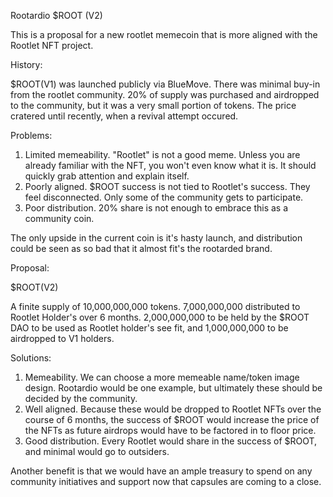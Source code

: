 Rootardio $ROOT (V2)

This is a proposal for a new rootlet memecoin that is more aligned with the Rootlet NFT project.

History:

$ROOT(V1) was launched publicly via BlueMove. There was minimal buy-in from the rootlet community. 20% of supply was purchased and airdropped to the community, but it was a very small portion of tokens. The price cratered until recently, when a revival attempt occured.

Problems:

1. Limited memeability. "Rootlet" is not a good meme. Unless you are already familiar with the NFT, you won't even know what it is. It should quickly grab attention and explain itself.
2. Poorly aligned. $ROOT success is not tied to Rootlet's success. They feel disconnected. Only some of the community gets to participate.
3. Poor distribution. 20% share is not enough to embrace this as a community coin.

The only upside in the current coin is it's hasty launch, and distribution could be seen as so bad that it almost fit's the rootarded brand.

Proposal:

$ROOT(V2)

A finite supply of 10,000,000,000 tokens. 7,000,000,000 distributed to Rootlet Holder's over 6 months. 2,000,000,000 to be held by the $ROOT DAO to be used as Rootlet holder's see fit, and 1,000,000,000 to be airdropped to V1 holders.

Solutions:
1. Memeability. We can choose a more memeable name/token image design. Rootardio would be one example, but ultimately these should be decided by the community.
2. Well aligned. Because these would be dropped to Rootlet NFTs over the course of 6 months, the success of $ROOT would increase the price of the NFTs as future airdrops would have to be factored in to floor price.
3. Good distribution. Every Rootlet would share in the success of $ROOT, and minimal would go to outsiders.

Another benefit is that we would have an ample treasury to spend on any community initiatives and support now that capsules are coming to a close.
